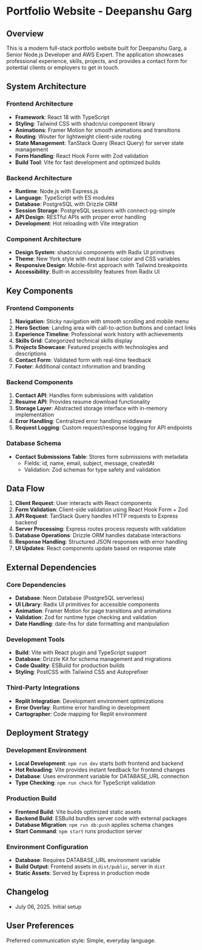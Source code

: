 # Portfolio Website - Deepanshu Garg

## Overview

This is a modern full-stack portfolio website built for Deepanshu Garg, a Senior Node.js Developer and AWS Expert. The application showcases professional experience, skills, projects, and provides a contact form for potential clients or employers to get in touch.

## System Architecture

### Frontend Architecture
- **Framework**: React 18 with TypeScript
- **Styling**: Tailwind CSS with shadcn/ui component library
- **Animations**: Framer Motion for smooth animations and transitions
- **Routing**: Wouter for lightweight client-side routing
- **State Management**: TanStack Query (React Query) for server state management
- **Form Handling**: React Hook Form with Zod validation
- **Build Tool**: Vite for fast development and optimized builds

### Backend Architecture
- **Runtime**: Node.js with Express.js
- **Language**: TypeScript with ES modules
- **Database**: PostgreSQL with Drizzle ORM
- **Session Storage**: PostgreSQL sessions with connect-pg-simple
- **API Design**: RESTful APIs with proper error handling
- **Development**: Hot reloading with Vite integration

### Component Architecture
- **Design System**: shadcn/ui components with Radix UI primitives
- **Theme**: New York style with neutral base color and CSS variables
- **Responsive Design**: Mobile-first approach with Tailwind breakpoints
- **Accessibility**: Built-in accessibility features from Radix UI

## Key Components

### Frontend Components
1. **Navigation**: Sticky navigation with smooth scrolling and mobile menu
2. **Hero Section**: Landing area with call-to-action buttons and contact links
3. **Experience Timeline**: Professional work history with achievements
4. **Skills Grid**: Categorized technical skills display
5. **Projects Showcase**: Featured projects with technologies and descriptions
6. **Contact Form**: Validated form with real-time feedback
7. **Footer**: Additional contact information and branding

### Backend Components
1. **Contact API**: Handles form submissions with validation
2. **Resume API**: Provides resume download functionality
3. **Storage Layer**: Abstracted storage interface with in-memory implementation
4. **Error Handling**: Centralized error handling middleware
5. **Request Logging**: Custom request/response logging for API endpoints

### Database Schema
- **Contact Submissions Table**: Stores form submissions with metadata
  - Fields: id, name, email, subject, message, createdAt
  - Validation: Zod schemas for type safety and validation

## Data Flow

1. **Client Request**: User interacts with React components
2. **Form Validation**: Client-side validation using React Hook Form + Zod
3. **API Request**: TanStack Query handles HTTP requests to Express backend
4. **Server Processing**: Express routes process requests with validation
5. **Database Operations**: Drizzle ORM handles database interactions
6. **Response Handling**: Structured JSON responses with error handling
7. **UI Updates**: React components update based on response state

## External Dependencies

### Core Dependencies
- **Database**: Neon Database (PostgreSQL serverless)
- **UI Library**: Radix UI primitives for accessible components
- **Animation**: Framer Motion for page transitions and animations
- **Validation**: Zod for runtime type checking and validation
- **Date Handling**: date-fns for date formatting and manipulation

### Development Tools
- **Build**: Vite with React plugin and TypeScript support
- **Database**: Drizzle Kit for schema management and migrations
- **Code Quality**: ESBuild for production builds
- **Styling**: PostCSS with Tailwind CSS and Autoprefixer

### Third-Party Integrations
- **Replit Integration**: Development environment optimizations
- **Error Overlay**: Runtime error handling in development
- **Cartographer**: Code mapping for Replit environment

## Deployment Strategy

### Development Environment
- **Local Development**: `npm run dev` starts both frontend and backend
- **Hot Reloading**: Vite provides instant feedback for frontend changes
- **Database**: Uses environment variable for DATABASE_URL connection
- **Type Checking**: `npm run check` for TypeScript validation

### Production Build
- **Frontend Build**: Vite builds optimized static assets
- **Backend Build**: ESBuild bundles server code with external packages
- **Database Migration**: `npm run db:push` applies schema changes
- **Start Command**: `npm start` runs production server

### Environment Configuration
- **Database**: Requires DATABASE_URL environment variable
- **Build Output**: Frontend assets in `dist/public`, server in `dist`
- **Static Assets**: Served by Express in production mode

## Changelog
- July 06, 2025. Initial setup

## User Preferences
Preferred communication style: Simple, everyday language.